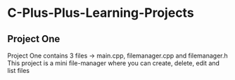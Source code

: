 ﻿# C-Plus-Plus-Learning-Projects

## Project One
Project One contains 3 files -> main.cpp, filemanager.cpp and filemanager.h
This project is a mini file-manager where you can create, delete, edit and list files



